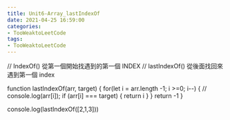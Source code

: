 ```yaml
---
title: Unit6-Array_lastIndexOf
date: 2021-04-25 16:59:00
categories: 
- TooWeaktoLeetCode
tags:
- TooWeaktoLeetCode
---
```



// IndexOf() 從第一個開始找遇到的第一個 INDEX
// lastIndexOf() 從後面找回來遇到第一個  index

function lastIndexOf(arr, target) {
	for(let i = arr.length -1; i >=0; i--) {
		// console.log(arr[i]);
		if (arr[i] === target) {
			return i
		}
	}
	return -1
}

console.log(lastIndexOf([2,1,3]))

